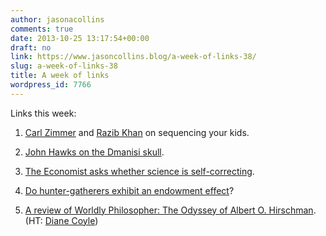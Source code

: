 ```yaml
---
author: jasonacollins
comments: true
date: 2013-10-25 13:17:54+00:00
draft: no
link: https://www.jasoncollins.blog/a-week-of-links-38/
slug: a-week-of-links-38
title: A week of links
wordpress_id: 7766
---
```


Links this week:



	
  1. [Carl Zimmer](http://www.slate.com/articles/health_and_science/human_genome/2013/10/babyseq_genome_study_will_sequencing_dna_at_birth_change_someone_s_life.html) and [Razib Khan](http://www.slate.com/articles/health_and_science/human_genome/2013/10/analyze_your_child_s_dna_which_grandparents_are_most_genetically_related.html) on sequencing your kids.

	
  2. [John Hawks on the Dmanisi skull](http://johnhawks.net/weblog/fossils/lower/dmanisi/d4500-lordkipanidze-2013.html).

	
  3. [The Economist asks whether science is self-correcting](http://www.economist.com/news/briefing/21588057-scientists-think-science-self-correcting-alarming-degree-it-not-trouble?fsrc=scn/tw_ec/trouble_at_the_lab).

	
  4. [Do hunter-gatherers exhibit an endowment effect](http://www.upenn.edu/pennnews/news/penn-research-helps-show-endowment-effect-not-present-hunter-gather-societies)?

	
  5. [A review of Worldly Philosopher: The Odyssey of Albert O. Hirschman](http://www.democracyjournal.org/30/oracles-odyssey.php?page=all). (HT: [Diane Coyle](https://twitter.com/diane1859))


